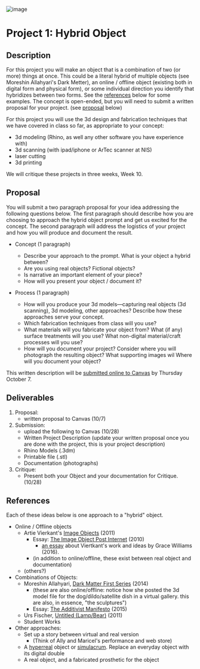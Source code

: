 ![image](https://user-images.githubusercontent.com/1598545/135893454-f925bb08-b92c-4254-acf8-db47bb92dc5a.png)

# Project 1: Hybrid Object
## Description

For this project you will make an object that is a combination of two (or more) things at once. This could be a literal hybrid of multiple objects (see Moreshin Allahyari's Dark Metter), an online / offline object (existing both in digital form and physical form), or some individual direction you identify that hybridizes between two forms. See the [references](#references) below for some examples. The concept is open-ended, but you will need to submit a written proposal for your project. (see [proposal](#proposal) below)

For this project you will use the 3d design and fabrication techniques that we have covered in class so far, as appropriate to your concept:
- 3d modeling (Rhino, as well any other software you have experience with)
- 3d scanning (with ipad/iphone or ArTec scanner at NIS)
- laser cutting
- 3d printing

We will critique these projects in three weeks, Week 10.

## Proposal

You will submit a two paragraph proposal for your idea addressing the following questions below. The first paragraph should describe how you are choosing to approach the hybrid object prompt and get us excited for the concept. The second paragraph will address the logistics of your project and how you will produce and document the result.

- Concept (1 paragraph)
  - Describe your approach to the prompt. What is your object a hybrid between? 
  - Are you using real objects? Fictional objects? 
  - Is narrative an important element of your piece?
  - How will you present your object / document it?

- Process (1 paragraph)
  - How will you produce your 3d models—capturing real objects (3d scanning), 3d modeling, other approaches? Describe how these approaches serve your concept.
  - Which fabrication techniques from class will you use?
  - What materials will you fabricate your object from? What (if any) surface treatments will you use? What non-digital material/craft processes will you use?
  - How will you document your project? Consider where you will photograph the resulting object? What supporting images wil Where will you document your object?

This written description will be [submitted online to Canvas](https://canvas.unl.edu/courses/114938/discussion_topics/805312) by Thursday October 7.

## Deliverables

1. Proposal: 
   - written proposal to Canvas (10/7)
2. Submission:  
   - upload the following to Canvas (10/28)
   - Written Project Description (update your written proposal once you are done with the project, this is your project description)
   - Rhino Models (.3dm)
   - Printable file (.stl) 
   - Documentation (photographs)
3. Critique: 
   - Present both your Object and your documentation for Critique. (10/28)

## References
Each of these ideas below is one approach to a "hybrid" object. 

- Online / Offline objects
  - Artie Vierkant's [Image Objects](http://artievierkant.com/imageobjects2011.php) (2011)
    - Essay: [The Image Object Post Internet](https://jstchillin.org/artie/pdf/The_Image_Object_Post-Internet_us.pdf) (2010)
      - [an essay](https://digitalartdmu.wordpress.com/2016/03/31/the-image-object-post-internet/) about Viertkant's work and ideas by Grace Williams (2016).
    - (in addition to online/offline, these exist between real object and documentation)
  - (others?)
- Combinations of Objects:
  - Moreshin Allahyari, [Dark Matter First Series](http://www.morehshin.com/dark-matter-first-series/) (2014)
    - (these are also online/offline: notice how she posted the 3d model file for the dog/dildo/satellite dish in a virtual gallery. this are also, in essence, "the sculptures")
    - Essay: [The Additivist Manifesto](https://additivism.org/manifesto) (2015)
  - Urs Fischer, [Untitled (Lamp/Bear)](https://www.christies.com/en/lot/lot-5437849) (2011)
  - Student Works
- Other approaches: 
  - Set up a story between virtual and real version
    - (Think of Ally and Maricel's performance and web store)
  - A [hyperreal](https://en.wikipedia.org/wiki/Hyperreality) object or [simulacrum](https://en.wikipedia.org/wiki/Simulacrum). Replace an everyday object with its digital double
  - A real object, and a fabricated prosthetic for the object
